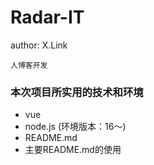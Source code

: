 # Radar-IT

author: X.Link

`人博客开发`
### 本次项目所实用的技术和环境
- vue
- node.js (环境版本：16～)
- README.md
- 主要README.md的使用
